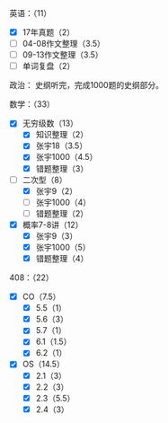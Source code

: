
英语：（11）
- [x] 17年真题（2）
- [ ] 04-08作文整理（3.5）
- [ ] 09-13作文整理（3.5）
- [ ] 单词复盘（2）

政治：
史纲听完，完成1000题的史纲部分。

数学：（33）
- [x] 无穷级数（13）
	- [x] 知识整理（2）
	- [x] 张宇18（3.5）
	- [x] 张宇1000（4.5）
	- [x] 错题整理（3）
- [ ] 二次型（8）
	- [x] 张宇9（2）
	- [ ] 张宇1000（4）
	- [ ] 错题整理（2）
- [x] 概率7-8讲（12）
	- [x] 张宇9（3）
	- [x] 张宇1000（5）
	- [x] 错题整理（4）

408：（22）
- [x] CO（7.5）
	- [x] 5.5（1）
	- [x] 5.6（3）
	- [x] 5.7（1）
	- [x] 6.1（1.5）
	- [x] 6.2（1）
- [x] OS（14.5）
	- [x] 2.1（3）
	- [x] 2.2（3）
	- [x] 2.3（5.5）
	- [x] 2.4（3）